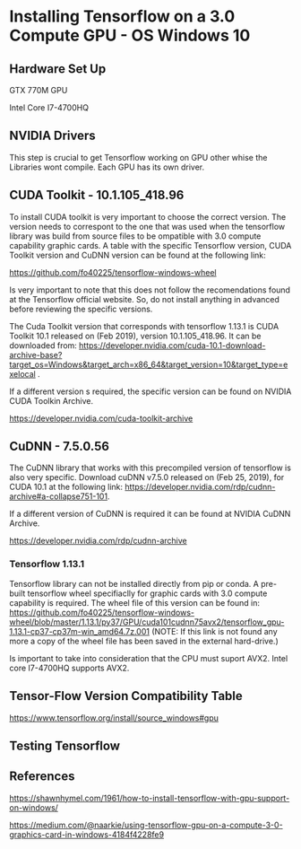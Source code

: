 # Installing Tensorflow on a 3.0 Compute GPU - OS Windows 10

## Hardware Set Up

GTX 770M GPU

Intel Core I7-4700HQ

## NVIDIA Drivers

This step is crucial to get Tensorflow working on GPU other whise the Libraries wont compile. Each GPU has its own driver. 

## CUDA Toolkit - 10.1.105_418.96

To install CUDA toolkit is very important to choose the correct version. The version needs to correspont to the one that was used when the tensorflow library was build from source files to be ompatible with 3.0 compute capability graphic cards. A table with the specific Tensorflow version, CUDA Toolkit version and CuDNN version can be found at the following link:

https://github.com/fo40225/tensorflow-windows-wheel

Is very important to note that this does not follow the recomendations found at the Tensorflow official website. So, do not install anything in advanced before reviewing the specific versions.

The Cuda Toolkit version that corresponds with tensorflow 1.13.1 is CUDA Toolkit 10.1 released on (Feb 2019), version 10.1.105_418.96. It can be downloaded from: https://developer.nvidia.com/cuda-10.1-download-archive-base?target_os=Windows&target_arch=x86_64&target_version=10&target_type=exelocal .

If a different version s required, the specific version can be found on NVIDIA CUDA Toolkin Archive. 

https://developer.nvidia.com/cuda-toolkit-archive

## CuDNN - 7.5.0.56

The CuDNN library that works with this precompiled version of tensorflow is also very specific. Download cuDNN v7.5.0 released on (Feb 25, 2019), for CUDA 10.1 at the following link: https://developer.nvidia.com/rdp/cudnn-archive#a-collapse751-101.

If a different version of CuDNN is required it can be found at NVIDIA CuDNN Archive.

https://developer.nvidia.com/rdp/cudnn-archive

### Tensorflow 1.13.1

Tensorflow library can not be installed directly from pip or conda. A pre-built tensorflow wheel specifiaclly for graphic cards with 3.0 compute capability is required. The wheel file of this version can be found in: https://github.com/fo40225/tensorflow-windows-wheel/blob/master/1.13.1/py37/GPU/cuda101cudnn75avx2/tensorflow_gpu-1.13.1-cp37-cp37m-win_amd64.7z.001  (NOTE: If this link is not found any more a copy of the wheel file has been saved in the external hard-drive.)

Is important to take into consideration that the CPU must suport AVX2. Intel core I7-4700HQ supports AVX2.

## Tensor-Flow Version Compatibility Table

https://www.tensorflow.org/install/source_windows#gpu

## Testing Tensorflow



## References

https://shawnhymel.com/1961/how-to-install-tensorflow-with-gpu-support-on-windows/

https://medium.com/@naarkie/using-tensorflow-gpu-on-a-compute-3-0-graphics-card-in-windows-4184f4228fe9

